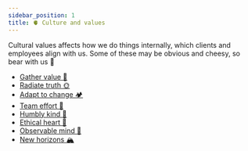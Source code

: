 ```yaml
---
sidebar_position: 1
title: 🫀 Culture and values
---
```

Cultural values affects how we do things internally, which clients and employees align with us.
Some of these may be obvious and cheesy, so bear with us 🐻

- [Gather value 🍯](Gather%20value%20🍯.md)
- [Radiate truth 🌞](Radiate%20truth%20🌞.md)
- [Adapt to change 🏕️](Adapt%20to%20change%20🏕️.md)
- [Team effort 🐝](Team%20effort%20🐝.md)
- [Humbly kind 🧸](Humbly%20kind%20🧸.md)
- [Ethical heart 🌳](Ethical%20heart%20🌳.md)
- [Observable mind 🧿](Observable%20mind%20🧿.md)
- [New horizons 🏔️](New%20horizons%20🏔️.md)
